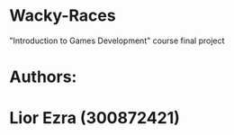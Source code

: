 # Wacky-Races
"Introduction to Games Development" course final project

# Authors:
# Lior Ezra (300872421)
